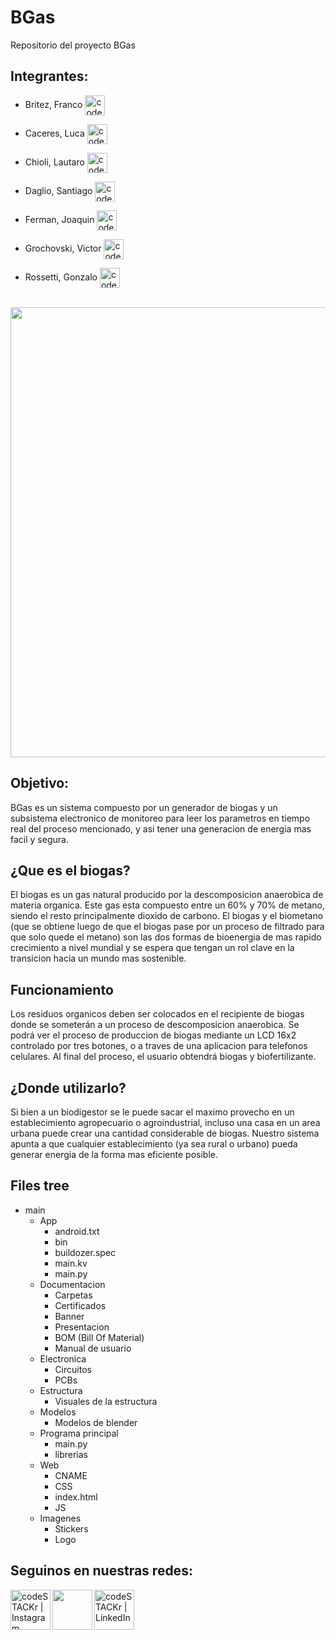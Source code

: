 # BGas
Repositorio del proyecto BGas

## Integrantes:
- Britez, Franco  [<img align="center" alt="codeSTACKr | LinkedIn" height="32px" src=https://cdn.jsdelivr.net/npm/simple-icons@v3/icons/linkedin.svg />][linkedinbr]

- Caceres, Luca  [<img align="center" alt="codeSTACKr | LinkedIn" height="32px" src=https://cdn.jsdelivr.net/npm/simple-icons@v3/icons/linkedin.svg />][linkedinca]

- Chioli, Lautaro  [<img align="center" alt="codeSTACKr | LinkedIn" height="32px" src=https://cdn.jsdelivr.net/npm/simple-icons@v3/icons/linkedin.svg />][linkedinch]

- Daglio, Santiago  [<img align="center" alt="codeSTACKr | LinkedIn" height="32px" src=https://cdn.jsdelivr.net/npm/simple-icons@v3/icons/linkedin.svg />][linkedinda]

- Ferman, Joaquin  [<img align="center" alt="codeSTACKr | LinkedIn" height="32px" src=https://cdn.jsdelivr.net/npm/simple-icons@v3/icons/linkedin.svg />][linkedinfe]

- Grochovski, Victor  [<img align="center" alt="codeSTACKr | LinkedIn" height="32px" src=https://cdn.jsdelivr.net/npm/simple-icons@v3/icons/linkedin.svg />][linkedingr]

- Rossetti, Gonzalo  [<img align="center" alt="codeSTACKr | LinkedIn" height="32px" src=https://cdn.jsdelivr.net/npm/simple-icons@v3/icons/linkedin.svg />][linkedinro] <br><br/>
<img align="center" width="720px" src="https://github.com/impatrq/bgas/blob/main/Documentacion/IMG_0831.jpeg" />

## Objetivo:
BGas es un sistema compuesto por un generador de biogas y un subsistema electronico de monitoreo para leer los parametros en tiempo real del proceso mencionado, y asi tener una generacion de energia mas facil y segura.

## ¿Que es el biogas?
El biogas es un gas natural producido por la descomposicion anaerobica de materia organica. Este gas esta compuesto entre un 60% y 70% de metano, siendo el resto principalmente dioxido de carbono. El biogas y el biometano (que se obtiene luego de que el biogas pase por un proceso de filtrado para que solo quede el metano) son las dos formas de bioenergia de mas rapido crecimiento a nivel mundial y se espera que tengan un rol clave en la transicion hacia un mundo mas sostenible.

## Funcionamiento 
Los residuos organicos deben ser colocados en el recipiente de biogas donde se someterán a un proceso de descomposicion anaerobica. Se podrá ver el proceso de produccion de biogas mediante un LCD 16x2 controlado por tres botones, o a traves de una aplicacion para telefonos celulares. Al final del proceso, el usuario obtendrá biogas y biofertilizante.  

## ¿Donde utilizarlo?
Si bien a un biodigestor se le puede sacar el maximo provecho en un establecimiento agropecuario o agroindustrial, incluso una casa en un area urbana puede crear una cantidad considerable de biogas. Nuestro sistema apunta a que cualquier establecimiento (ya sea rural o urbano) pueda generar energia de la forma mas eficiente posible. 

## Files tree

- main
  - App
    - android.txt
    - bin
    - buildozer.spec
    - main.kv
    - main.py
  - Documentacion
    - Carpetas
    - Certificados
    - Banner
    - Presentacion
    - BOM (Bill Of Material)
    - Manual de usuario
  - Electronica
    - Circuitos
    - PCBs
  - Estructura
    - Visuales de la estructura
  - Modelos
    - Modelos de blender
  - Programa principal
    - main.py
    - librerias
  - Web
    - CNAME
    - CSS
    - index.html
    - JS
  - Imagenes
    - Stickers
    - Logo

## Seguinos en nuestras redes:
[<img align="left" alt="codeSTACKr | Instagram" height="64px" src="https://cdn.jsdelivr.net/npm/simple-icons@v3/icons/instagram.svg" />][instagram]
[<img align="left" height="64px" src="https://github.com/impatrq/bgas/blob/main/App/images/logo.png" />][bgas]
[<img align="left" alt="codeSTACKr | LinkedIn" height="64px" src="https://cdn.jsdelivr.net/npm/simple-icons@v3/icons/linkedin.svg" />][linkedin]


[instagram]: https://instagram.com/proyecto.bgas?igshid=NGVhN2U2NjQ0Yg==
[bgas]: https://bgas.ar/
[Linkedin]: https://www.linkedin.com/company/101246268
[linkedinbr]: https://www.linkedin.com/in/franco-britez-b33523277/
[linkedinca]: https://www.linkedin.com/in/luca-c%C3%A1ceres-996389281/
[linkedinch]: https://www.linkedin.com/in/lautaro-chioli-87a68a27a/
[linkedinda]: https://www.linkedin.com/in/santiago-daglio-96b716295/
[linkedinfe]: https://www.linkedin.com/in/joaquin-ferman-b8b843259/
[linkedingr]: https://www.linkedin.com/in/victorgrochovski/
[linkedinro]: [https://google.com/](https://www.linkedin.com/in/gonzalo-rossetti-146219288/)https://www.linkedin.com/in/gonzalo-rossetti-146219288/
